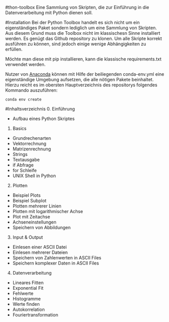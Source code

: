 #thon-toolbox
Eine Sammlung von Skripten, die zur Einführung in die Datenverarbeitung mit Python dienen soll.

#Installation
Bei der Python Toolbox handelt es sich nicht um ein eigenständiges Paket sondern
lediglich um eine Sammlung von Skripten. Aus diesem Grund muss die Toolbox nicht
im klassischesn Sinne installiert werden. Es genügt das Github repository zu
klonen. Um alle Skripte korrekt ausführen zu können, sind jedoch einige wenige
Abhängigkeiten zu erfüllen.

Möchte man diese mit pip installieren, kann die klassische requirements.txt
verwendet werden.

Nutzer von [Anaconda](https://anaconda.org) können mit Hilfe der beiliegenden
conda-env.yml eine eigenständige Umgebung aufsetzen, die alle nötigen Pakete
beinhaltet. Hierzu reicht es im obersten Hauptverzeichnis des repositorys
folgendes Kommando auszuführen:

`conda env create`


#Inhaltsverzeichnis
0. Einführung
  * Aufbau eines Python Skriptes

1. Basics
  * Grundrechenarten
  * Vektorrechnung
  * Matrizenrechnung
  * Strings
  * Textausgabe
  * if Abfrage
  * for Schleife
  * UNIX Shell in Python

2. Plotten
  * Beispiel Plots
  * Beispiel Subplot
  * Plotten mehrerer Linien
  * Plotten mit logarithmischer Achse
  * Plot mit Zeitachse
  * Achseneinstellungen
  * Speichern von Abbildungen

3. Input & Output
  * Einlesen einer ASCII Datei
  * Einlesen mehrerer Dateien
  * Speichern von Zahlenwerten in ASCII Files
  * Speichern komplexer Daten in ASCII Files

4. Datenverarbeitung
  * Lineares Fitten
  * Exponential Fit
  * Fehlwerte
  * Histogramme
  * Werte finden
  * Autokorrelation
  * Fouriertransformation
